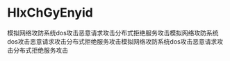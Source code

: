 # HIxChGyEnyid
模拟网络攻防系统dos攻击恶意请求攻击分布式拒绝服务攻击模拟网络攻防系统dos攻击恶意请求攻击分布式拒绝服务攻击模拟网络攻防系统dos攻击恶意请求攻击分布式拒绝服务攻击
